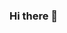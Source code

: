 ### Hi there 👋

<!--
**wdodsalman/wdodsalman** is a ✨ _special_ ✨ repository because its `README.md` (this file) appears on your GitHub profile.

Here are some ideas to get you started:

- 🔭 I’m currently working on ...
- 🌱 I’m currently learning Dart
- 👯 I’m looking to collaborate on ...
- 🤔 I’m looking for help with Flutter
- 💬 Ask me about instagram.com/abdulwaodithawi
- 📫 How to reach me: ...
- 😄 Pronouns: ...
- ⚡ Fun fact: ...
-->
